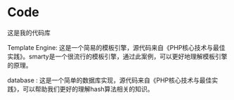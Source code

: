 # Code
这是我的代码库<br/>

Template Engine:
  这是一个简易的模板引擎，源代码来自《PHP核心技术与最佳实践》。smarty是一个很流行的模板引擎，通过此案例，可以更好地理解模板引擎的原理。

database :
  这是一个简单的数据库实现，源代码来自《PHP核心技术与最佳实践》，可以帮助我们更好的理解hash算法相关的知识。

